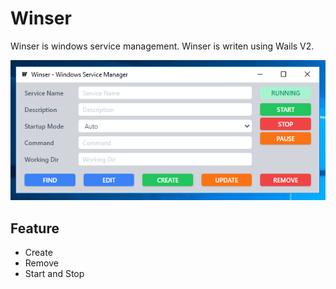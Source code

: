 # Winser
Winser is windows service management. Winser is writen using Wails V2.

![Alt text](/docs/screenshots/winser.png "Winser")
## Feature
* Create
* Remove
* Start and Stop
